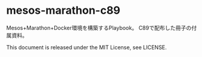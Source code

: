 # mesos-marathon-c89

Mesos+Marathon+Docker環境を構築するPlaybook。
C89で配布した冊子の付属資料。

This document is released under the MIT License, see LICENSE.
